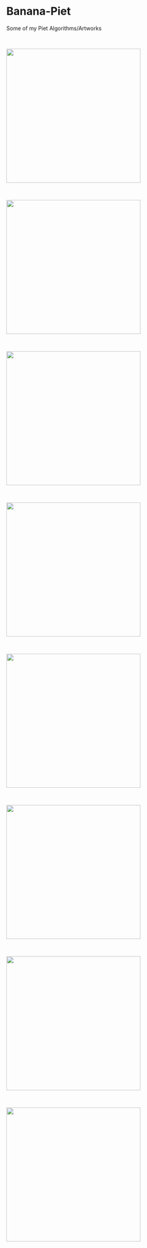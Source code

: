 # Banana-Piet
Some of my Piet Algorithms/Artworks

<BR>

<p>
  <img src="" width="350">
</p>

<BR>

<p>
  <img src="" width="350">
</p>

<BR>

<p>
  <img src="" width="350">
</p>

<BR>

<p>
  <img src="" width="350">
</p>

<BR>

<p>
  <img src="" width="350">
</p>

<BR>

<p>
  <img src="" width="350">
</p>

<BR>

<p>
  <img src="" width="350">
</p>

<BR>

<p>
  <img src="" width="350">
</p>

<BR>
